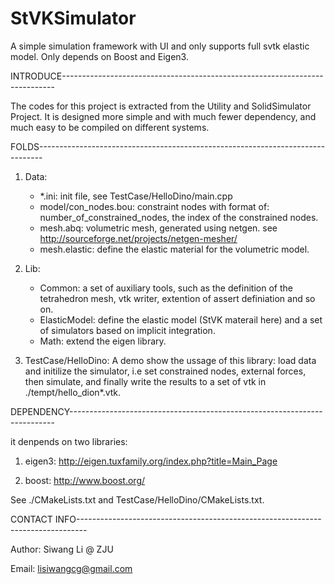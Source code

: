 StVKSimulator
=============

A simple simulation framework with UI and only supports full svtk elastic model. Only depends on Boost and Eigen3.

INTRODUCE----------------------------------------------------------------------------

The codes for this project is extracted from the Utility and SolidSimulator Project. It is designed more simple and with much fewer dependency, and much easy to be compiled on different systems.

FOLDS-------------------------------------------------------------------------------

1. Data: 
   + *.ini: init file, see TestCase/HelloDino/main.cpp
   + model/con_nodes.bou: constraint nodes with format of: number_of_constrained_nodes, the index of the constrained nodes.
   + mesh.abq: volumetric mesh, generated using netgen. see http://sourceforge.net/projects/netgen-mesher/
   + mesh.elastic: define the elastic material for the volumetric model.

2. Lib: 
   + Common: a set of auxiliary tools, such as the definition of the tetrahedron mesh, vtk writer, extention of assert definiation and so on.
   + ElasticModel: define the elastic model (StVK materail here) and a set of simulators based on implicit integration.
   + Math: extend the eigen library.

3. TestCase/HelloDino: A demo show the ussage of this library: load data and initilize the simulator, i.e set constrained nodes, external forces, then simulate, and finally write the results to a set of vtk in ./tempt/hello_dion*.vtk.

DEPENDENCY--------------------------------------------------------------------------

it denpends on two libraries:

1. eigen3: http://eigen.tuxfamily.org/index.php?title=Main_Page

2. boost: http://www.boost.org/

See ./CMakeLists.txt and TestCase/HelloDino/CMakeLists.txt.


CONTACT INFO--------------------------------------------------------------------------------

Author: Siwang Li @ ZJU

Email:  lisiwangcg@gmail.com